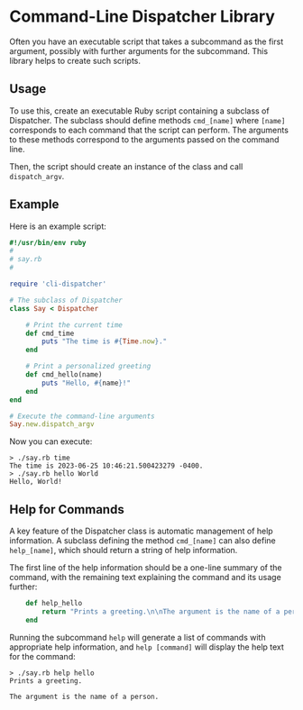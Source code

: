 # Command-Line Dispatcher Library

Often you have an executable script that takes a subcommand as the first
argument, possibly with further arguments for the subcommand. This library helps
to create such scripts.

## Usage

To use this, create an executable Ruby script containing a subclass of
Dispatcher. The subclass should define methods `cmd_[name]` where `[name]`
corresponds to each command that the script can perform. The arguments to these
methods correspond to the arguments passed on the command line.

Then, the script should create an instance of the class and call
`dispatch_argv`.

## Example

Here is an example script:

```ruby
#!/usr/bin/env ruby
#
# say.rb
#

require 'cli-dispatcher'

# The subclass of Dispatcher
class Say < Dispatcher

    # Print the current time
    def cmd_time
        puts "The time is #{Time.now}."
    end

    # Print a personalized greeting
    def cmd_hello(name)
        puts "Hello, #{name}!"
    end
end

# Execute the command-line arguments
Say.new.dispatch_argv
```

Now you can execute:
```
> ./say.rb time
The time is 2023-06-25 10:46:21.500423279 -0400.
> ./say.rb hello World
Hello, World!
```


## Help for Commands

A key feature of the Dispatcher class is automatic management of help
information. A subclass defining the method `cmd_[name]` can also define
`help_[name]`, which should return a string of help information.

The first line of the help information should be a one-line summary of the
command, with the remaining text explaining the command and its usage further:
```ruby
    def help_hello
        return "Prints a greeting.\n\nThe argument is the name of a person."
    end
```
Running the subcommand `help` will generate a list of commands with appropriate
help information, and `help [command]` will display the help text for the
command:
```
> ./say.rb help hello
Prints a greeting.

The argument is the name of a person.
```

